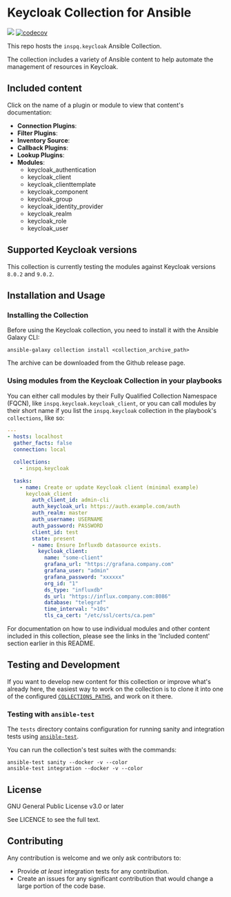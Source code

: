 # Keycloak Collection for Ansible

![](https://github.com/octo-technology/keycloak-collection/workflows/ansible-test/badge.svg?branch=master)
[![codecov](https://codecov.io/gh/octo-technology/keycloak-collection/branch/master/graph/badge.svg)](https://codecov.io/gh/octo-technology/keycloak-collection)

This repo hosts the `inspq.keycloak` Ansible Collection.

The collection includes a variety of Ansible content to help automate the management of resources in Keycloak.

## Included content

Click on the name of a plugin or module to view that content's documentation:

  - **Connection Plugins**:
  - **Filter Plugins**:
  - **Inventory Source**:
  - **Callback Plugins**:
  - **Lookup Plugins**:
  - **Modules**:
    - keycloak_authentication
    - keycloak_client
    - keycloak_clienttemplate
    - keycloak_component
    - keycloak_group
    - keycloak_identity_provider
    - keycloak_realm
    - keycloak_role
    - keycloak_user

## Supported Keycloak versions

This collection is currently testing the modules against Keycloak versions `8.0.2` and `9.0.2`.

## Installation and Usage

### Installing the Collection

Before using the Keycloak collection, you need to install it with the Ansible Galaxy CLI:

    ansible-galaxy collection install <collection_archive_path>

The archive can be downloaded from the Github release page.

### Using modules from the Keycloak Collection in your playbooks

You can either call modules by their Fully Qualified Collection Namespace (FQCN), like `inspq.keycloak.keycloak_client`, or you can call modules by their short name if you list the `inspq.keycloak` collection in the playbook's `collections`, like so:

```yaml
---
- hosts: localhost
  gather_facts: false
  connection: local

  collections:
    - inspq.keycloak

  tasks:
    - name: Create or update Keycloak client (minimal example)
      keycloak_client
        auth_client_id: admin-cli
        auth_keycloak_url: https://auth.example.com/auth
        auth_realm: master
        auth_username: USERNAME
        auth_password: PASSWORD
        client_id: test
        state: present
        - name: Ensure Influxdb datasource exists.
          keycloak_client:
            name: "some-client"
            grafana_url: "https://grafana.company.com"
            grafana_user: "admin"
            grafana_password: "xxxxxx"
            org_id: "1"
            ds_type: "influxdb"
            ds_url: "https://influx.company.com:8086"
            database: "telegraf"
            time_interval: ">10s"
            tls_ca_cert: "/etc/ssl/certs/ca.pem"
```

For documentation on how to use individual modules and other content included in this collection, please see the links in the 'Included content' section earlier in this README.

## Testing and Development

If you want to develop new content for this collection or improve what's already here, the easiest way to work on the collection is to clone it into one of the configured [`COLLECTIONS_PATHS`](https://docs.ansible.com/ansible/latest/reference_appendices/config.html#collections-paths), and work on it there.

### Testing with `ansible-test`

The `tests` directory contains configuration for running sanity and integration tests using [`ansible-test`](https://docs.ansible.com/ansible/latest/dev_guide/testing_integration.html).

You can run the collection's test suites with the commands:

    ansible-test sanity --docker -v --color
    ansible-test integration --docker -v --color

## License

GNU General Public License v3.0 or later

See LICENCE to see the full text.

## Contributing

Any contribution is welcome and we only ask contributors to:
* Provide *at least* integration tests for any contribution.
* Create an issues for any significant contribution that would change a large portion of the code base.
